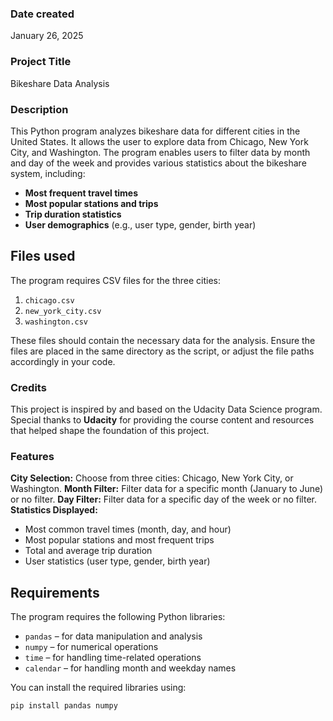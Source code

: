 ### Date created
January 26, 2025
### Project Title
Bikeshare Data Analysis

### Description
This Python program analyzes bikeshare data for different cities in the United States. It allows the user to explore data from Chicago, New York City, and Washington. The program enables users to filter data by month and day of the week and provides various statistics about the bikeshare system, including:

- **Most frequent travel times**
- **Most popular stations and trips**
- **Trip duration statistics**
- **User demographics** (e.g., user type, gender, birth year)


## Files used
The program requires CSV files for the three cities:

1. `chicago.csv`
2. `new_york_city.csv`
3. `washington.csv`

These files should contain the necessary data for the analysis. Ensure the files are placed in the same directory as the script, or adjust the file paths accordingly in your code.

### Credits
This project is inspired by and based on the Udacity Data Science program. Special thanks to **Udacity** for providing the course content and resources that helped shape the foundation of this project.

### Features ###
**City Selection:** Choose from three cities: Chicago, New York City, or Washington.
**Month Filter:** Filter data for a specific month (January to June) or no filter.
**Day Filter:** Filter data for a specific day of the week or no filter.
**Statistics Displayed:**
<ul>
<li>Most common travel times (month, day, and hour)</li>
<li>Most popular stations and most frequent trips</li>
<li>Total and average trip duration</li>
<li>User statistics (user type, gender, birth year)</li>
</ul>

## Requirements
The program requires the following Python libraries:
- `pandas` – for data manipulation and analysis
- `numpy` – for numerical operations
- `time` – for handling time-related operations
- `calendar` – for handling month and weekday names

You can install the required libraries using:

```bash
pip install pandas numpy





